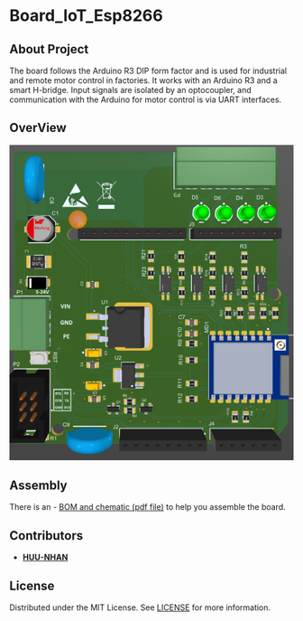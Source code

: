 # Board_IoT_Esp8266

## About Project
The board follows the Arduino R3 DIP form factor and is used for industrial and remote motor control in factories. It works with an Arduino R3 and a smart H-bridge. Input signals are isolated by an optocoupler, and communication with the Arduino for motor control is via UART interfaces.

## OverView 
<p align="center">
  <img src="assets\3D_View.png" alt="Dashboard overview" width="700" />
</p>

## Assembly

There is an - [ BOM and chematic (pdf file)](Schenatic_Board.pdf) to help you assemble the board.

## Contributors

* [**HUU-NHAN**](https://github.com/huunhanspkt03)

## License

Distributed under the MIT License. See [LICENSE](LICENSE) for more information.
